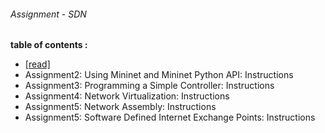 ###### Assignment - SDN

<b>table of contents :</b>

-  [[read]](https://github.com/syaifulahdan/mininet/blob/master/Assignment-SDN/Assignment1.pdf)
-  Assignment2: Using Mininet and Mininet Python API: Instructions 
-  Assignment3: Programming a Simple Controller: Instructions
-  Assignment4: Network Virtualization: Instructions
-  Assignment5: Network Assembly: Instructions
-  Assignment5: Software Defined Internet Exchange Points: Instructions
